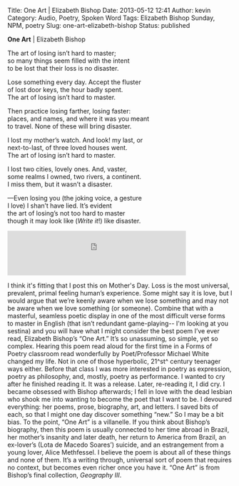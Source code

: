 Title: One Art | Elizabeth Bishop
Date: 2013-05-12 12:41
Author: kevin
Category: Audio, Poetry, Spoken Word
Tags: Elizabeth Bishop Sunday, NPM, poetry
Slug: one-art-elizabeth-bishop
Status: published

**One Art** \| Elizabeth Bishop

The art of losing isn’t hard to master;  
so many things seem filled with the intent  
to be lost that their loss is no disaster.

Lose something every day. Accept the fluster  
of lost door keys, the hour badly spent.  
The art of losing isn’t hard to master.

Then practice losing farther, losing faster:  
places, and names, and where it was you meant  
to travel. None of these will bring disaster.

I lost my mother’s watch. And look! my last, or  
next-to-last, of three loved houses went.  
The art of losing isn’t hard to master.

I lost two cities, lovely ones. And, vaster,  
some realms I owned, two rivers, a continent.  
I miss them, but it wasn’t a disaster.

—Even losing you (the joking voice, a gesture  
I love) I shan’t have lied. It’s evident  
the art of losing’s not too hard to master  
though it may look like (*Write it*!) like disaster.

<iframe src="https://w.soundcloud.com/player/?url=http%3A%2F%2Fapi.soundcloud.com%2Ftracks%2F95129688" height="100" width="400" frameborder="no" scrolling="no"></iframe>

I think it's fitting that I post this on Mother's Day. Loss is the most universal, prevalent, primal feeling human’s experience. Some might say it is love, but I would argue that we’re keenly aware when we lose something and may not be aware when we love something (or someone). Combine that with a masterful, seamless poetic display in one of the most difficult verse forms to master in English (that isn’t redundant game-playing-- I'm looking at you sestina) and you will have what I might consider the best poem I’ve ever read, Elizabeth Bishop’s “One Art.” It’s so unassuming, so simple, yet so complex. Hearing this poem read aloud for the first time in a Forms of Poetry classroom read wonderfully by Poet/Professor Michael White changed my life. Not in one of those hyperbolic, 21^st^ century teenager ways either. Before that class I was more interested in poetry as expression, poetry as philosophy, and, mostly, poetry as performance. I wanted to cry after he finished reading it. It was a release. Later, re-reading it, I did cry. I became obsessed with Bishop afterwards; I fell in love with the dead lesbian who shook me into wanting to become the poet that I want to be. I devoured everything: her poems, prose, biography, art, and letters. I saved bits of each, so that I might one day discover something “new.” So I may be a bit bias. To the point, “One Art” is a villanelle. If you think about Bishop’s biography, then this poem is usually connected to her time abroad in Brazil, her mother’s insanity and later death, her return to America from Brazil, an ex-lover’s (Lota de Macedo Soares’) suicide, and an estrangement from a young lover, Alice Methfessel. I believe the poem is about all of these things and none of them. It’s a writing through, universal sort of poem that requires no context, but becomes even richer once you have it. “One Art” is from Bishop’s final collection, *Geography III*.
